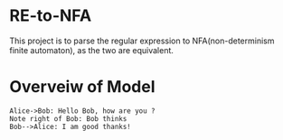 # RE-to-NFA
This project is to parse the regular expression to NFA(non-determinism finite automaton), as the two are equivalent. 

# Overveiw of Model


```sequence
Alice->Bob: Hello Bob, how are you ?
Note right of Bob: Bob thinks
Bob-->Alice: I am good thanks!
```
